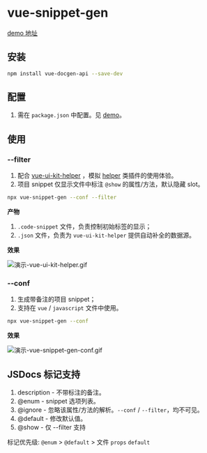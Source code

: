 # vue-snippet-gen

[demo 地址](https://github.com/engvuchen/helper-demo)

## 安装

```bash
npm install vue-docgen-api --save-dev
```

## 配置

1. 需在 `package.json` 中配置。见 [demo](https://github.com/engvuchen/helper-demo)。

## 使用

### --filter

1. 配合 [vue-ui-kit-helper](https://marketplace.visualstudio.com/items?itemName=engvuchen.vue-ui-kit-helper) ，模拟 [helper](https://marketplace.visualstudio.com/search?term=helper&target=VSCode&category=All%20categories&sortBy=Relevance) 类插件的使用体验。
2. 项目 snippet 仅显示文件中标注 `@show` 的属性/方法，默认隐藏 slot。

```bash
npx vue-snippet-gen --conf --filter
```

**产物**

1. `.code-snippet` 文件，负责控制初始标签的显示；
2. `.json` 文件，负责为 `vue-ui-kit-helper` 提供自动补全的数据源。

**效果**

![演示-vue-ui-kit-helper.gif](https://i.loli.net/2021/09/06/qZB4IKN65jzHpdn.gif)

### --conf

1. 生成带备注的项目 snippet；
2. 支持在 `vue` / `javascript` 文件中使用。

```bash
npx vue-snippet-gen --conf
```

**效果**

![演示-vue-snippet-gen-conf.gif](https://i.loli.net/2021/09/06/xDVM1rLeYqKtPzS.gif)

## JSDocs 标记支持

1. description - 不带标注的备注。
2. @enum - snippet 选项列表。
3. @ignore - 忽略该属性/方法的解析。`--conf` / `--filter`，均不可见。
4. @default - 修改默认值。
5. @show - 仅 --filter 支持

标记优先级: `@enum` > `@default` > 文件 `props` `default`
